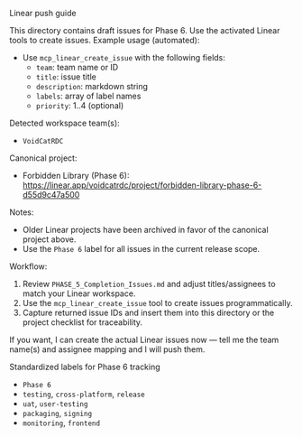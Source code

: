 Linear push guide

This directory contains draft issues for Phase 6. Use the activated Linear tools to create issues. Example usage (automated):

- Use `mcp_linear_create_issue` with the following fields:
  - `team`: team name or ID
  - `title`: issue title
  - `description`: markdown string
  - `labels`: array of label names
  - `priority`: 1..4 (optional)

Detected workspace team(s):

- `VoidCatRDC`

Canonical project:

- Forbidden Library (Phase 6): https://linear.app/voidcatrdc/project/forbidden-library-phase-6-d55d9c47a500

Notes:
- Older Linear projects have been archived in favor of the canonical project above.
- Use the `Phase 6` label for all issues in the current release scope.

Workflow:

1. Review `PHASE_5_Completion_Issues.md` and adjust titles/assignees to match your Linear workspace.
2. Use the `mcp_linear_create_issue` tool to create issues programmatically.
3. Capture returned issue IDs and insert them into this directory or the project checklist for traceability.

If you want, I can create the actual Linear issues now — tell me the team name(s) and assignee mapping and I will push them.

Standardized labels for Phase 6 tracking

- `Phase 6`
- `testing`, `cross-platform`, `release`
- `uat`, `user-testing`
- `packaging`, `signing`
- `monitoring`, `frontend`
